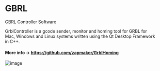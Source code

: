 # GBRL
GBRL Controller Software

GrblController is a gcode sender, monitor and homing tool for GRBL for 
Mac, Windows and Linux systems written using the Qt Desktop Framework in C++.

#### More info -> https://github.com/zapmaker/GrblHoming

![image](https://i.postimg.cc/N0vM2x6v/GBRL-screenshot.jpg)
